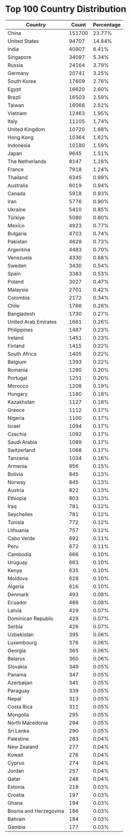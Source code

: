 # Top 100 Country Distribution
| Country | Count | Percentage |
|----|----|----|
| China | 151700 | 23.77% |
| United States | 94707 | 14.84% |
| India | 40907 | 6.41% |
| Singapore | 34097 | 5.34% |
| Russia | 24164 | 3.79% |
| Germany | 20741 | 3.25% |
| South Korea | 17609 | 2.76% |
| Egypt | 16620 | 2.60% |
| Brazil | 16503 | 2.59% |
| Taiwan | 16066 | 2.52% |
| Vietnam | 12463 | 1.95% |
| Italy | 11105 | 1.74% |
| United Kingdom | 10720 | 1.68% |
| Hong Kong | 10364 | 1.62% |
| Indonesia | 10180 | 1.59% |
| Japan | 9645 | 1.51% |
| The Netherlands | 8147 | 1.28% |
| France | 7918 | 1.24% |
| Thailand | 6345 | 0.99% |
| Australia | 6019 | 0.94% |
| Canada | 5918 | 0.93% |
| Iran | 5776 | 0.90% |
| Ukraine | 5410 | 0.85% |
| Türkiye | 5080 | 0.80% |
| Mexico | 4923 | 0.77% |
| Bulgaria | 4703 | 0.74% |
| Pakistan | 4629 | 0.73% |
| Argentina | 4483 | 0.70% |
| Venezuela | 4330 | 0.68% |
| Sweden | 3430 | 0.54% |
| Spain | 3383 | 0.53% |
| Poland | 3027 | 0.47% |
| Malaysia | 2701 | 0.42% |
| Colombia | 2172 | 0.34% |
| Chile | 1766 | 0.28% |
| Bangladesh | 1730 | 0.27% |
| United Arab Emirates | 1661 | 0.26% |
| Philippines | 1487 | 0.23% |
| Ireland | 1451 | 0.23% |
| Finland | 1415 | 0.22% |
| South Africa | 1405 | 0.22% |
| Belgium | 1393 | 0.22% |
| Romania | 1280 | 0.20% |
| Portugal | 1251 | 0.20% |
| Morocco | 1208 | 0.19% |
| Hungary | 1180 | 0.18% |
| Kazakhstan | 1127 | 0.18% |
| Greece | 1112 | 0.17% |
| Nigeria | 1100 | 0.17% |
| Israel | 1094 | 0.17% |
| Czechia | 1092 | 0.17% |
| Saudi Arabia | 1089 | 0.17% |
| Switzerland | 1068 | 0.17% |
| Tanzania | 1034 | 0.16% |
| Armenia | 956 | 0.15% |
| Bolivia | 845 | 0.13% |
| Norway | 845 | 0.13% |
| Austria | 822 | 0.13% |
| Ethiopia | 803 | 0.13% |
| Iraq | 781 | 0.12% |
| Seychelles | 781 | 0.12% |
| Tunisia | 772 | 0.12% |
| Lithuania | 757 | 0.12% |
| Cabo Verde | 692 | 0.11% |
| Peru | 672 | 0.11% |
| Cambodia | 666 | 0.10% |
| Uruguay | 663 | 0.10% |
| Kenya | 635 | 0.10% |
| Moldova | 628 | 0.10% |
| Algeria | 616 | 0.10% |
| Denmark | 493 | 0.08% |
| Ecuador | 486 | 0.08% |
| Latvia | 429 | 0.07% |
| Dominican Republic | 428 | 0.07% |
| Serbia | 426 | 0.07% |
| Uzbekistan | 395 | 0.06% |
| Luxembourg | 376 | 0.06% |
| Georgia | 365 | 0.06% |
| Belarus | 360 | 0.06% |
| Slovakia | 349 | 0.05% |
| Panama | 347 | 0.05% |
| Azerbaijan | 341 | 0.05% |
| Paraguay | 339 | 0.05% |
| Nepal | 313 | 0.05% |
| Costa Rica | 311 | 0.05% |
| Mongolia | 295 | 0.05% |
| North Macedonia | 294 | 0.05% |
| Sri Lanka | 290 | 0.05% |
| Palestine | 283 | 0.04% |
| New Zealand | 277 | 0.04% |
| Kuwait | 276 | 0.04% |
| Cyprus | 274 | 0.04% |
| Jordan | 257 | 0.04% |
| Qatar | 248 | 0.04% |
| Estonia | 218 | 0.03% |
| Croatia | 197 | 0.03% |
| Ghana | 194 | 0.03% |
| Bosnia and Herzegovina | 186 | 0.03% |
| Bahrain | 184 | 0.03% |
| Gambia | 177 | 0.03% |
